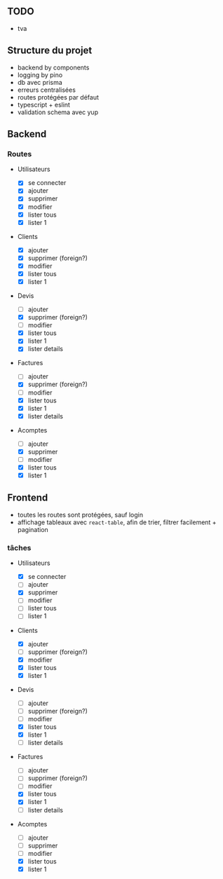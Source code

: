 ## TODO

- tva

## Structure du projet

- backend by components
- logging by pino
- db avec prisma
- erreurs centralisées
- routes protégées par défaut
- typescript + eslint
- validation schema avec yup

## Backend

### Routes

- Utilisateurs

  - [x] se connecter
  - [x] ajouter
  - [x] supprimer
  - [x] modifier
  - [x] lister tous
  - [x] lister 1

- Clients

  - [x] ajouter
  - [x] supprimer (foreign?)
  - [x] modifier
  - [x] lister tous
  - [x] lister 1

- Devis

  - [ ] ajouter
  - [x] supprimer (foreign?)
  - [ ] modifier
  - [x] lister tous
  - [x] lister 1
  - [x] lister details

- Factures

  - [ ] ajouter
  - [x] supprimer (foreign?)
  - [ ] modifier
  - [x] lister tous
  - [x] lister 1
  - [x] lister details

- Acomptes
  - [ ] ajouter
  - [x] supprimer
  - [ ] modifier
  - [x] lister tous
  - [x] lister 1

## Frontend

- toutes les routes sont protégées, sauf login
- affichage tableaux avec `react-table`, afin de trier, filtrer facilement + pagination

### tâches

- Utilisateurs

  - [x] se connecter
  - [ ] ajouter
  - [x] supprimer
  - [ ] modifier
  - [ ] lister tous
  - [ ] lister 1

- Clients

  - [x] ajouter
  - [ ] supprimer (foreign?)
  - [x] modifier
  - [x] lister tous
  - [x] lister 1

- Devis

  - [ ] ajouter
  - [ ] supprimer (foreign?)
  - [ ] modifier
  - [x] lister tous
  - [x] lister 1
  - [ ] lister details

- Factures

  - [ ] ajouter
  - [ ] supprimer (foreign?)
  - [ ] modifier
  - [x] lister tous
  - [x] lister 1
  - [ ] lister details

- Acomptes
  - [ ] ajouter
  - [ ] supprimer
  - [ ] modifier
  - [x] lister tous
  - [x] lister 1
